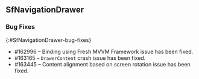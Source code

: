 ## SfNavigationDrawer

### Bug Fixes
{:#SfNavigationDrawer-bug-fixes} 

* \#162996 – Binding using Fresh MVVM Framework issue has been fixed.
* \#163165 – `DrawerContent` crash issue has been fixed.
* \#163445 – Content alignment based on screen rotation issue has been fixed.

